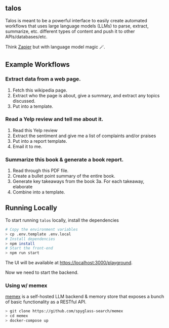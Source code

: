 ## talos

Talos is meant to be a powerful interface to easily create automated workflows
that uses large language models (LLMs) to parse, extract, summarize, etc. different
types of content and push it to other APIs/databases/etc.

Think [Zapier](https://en.wikipedia.org/wiki/Zapier) but with language model magic 🪄.


## Example Workflows

### Extract data from a web page.

1. Fetch this wikipedia page.
2. Extract who the page is about, give a summary, and extract any topics discussed.
3. Put into a template.


### Read a Yelp review and tell me about it.

1. Read this Yelp review
2. Extract the sentiment and give me a list of complaints and/or praises
3. Put into a report template.
4. Email it to me.


### Summarize this book & generate a book report.

1. Read through this PDF file.
2. Create a bullet point summary of the entire book.
3. Generate key takeaways from the book
    3a. For each takeaway, elaborate
4. Combine into a template.


## Running Locally

To start running `talos` locally, install the dependencies

```bash
# Copy the environment variables
> cp .env.template .env.local
# Install dependencies
> npm install
# Start the front-end
> npm run start
```

The UI will be available at [https://localhost:3000/playground](https://localhost:3000/playground).

Now we need to start the backend.

### Using w/ memex

[memex](https://github.com/spyglass-search/memex) is a self-hosted LLM backend & memory store
that exposes a bunch of basic functionality as a RESTful API.

```bash
> git clone https://github.com/spyglass-search/memex
> cd memex
> docker-compose up
```

